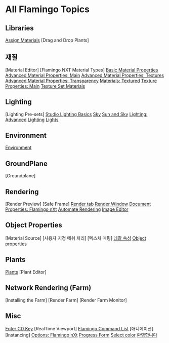 ---
---

# All Flamingo Topics

## Libraries
 [Assign Materials](materials-tab.html)
 [Drag and Drop Plants]

## 재질
 [Material Editor]
 [Flamingo NXT Material Types]
 [Basic Material Properties](simple-material-properties.html) 
 [Advanced Material Properties: Main](advanced-material-properties-main.html) 
 [Advanced Material Properties: Textures](advanced-material-properties-textures.html) 
 [Advanced Material Properties: Transparency](advanced-material-properties-transparency.html) 
 [Materials: Textured](texture-properties-main.html) 
 [Texture Properties: Main](texture-properties-main.html) 
 [Texture Set Materials](texture-set-materials.html) 

## Lighting
 [Lighting Pre-sets]
 [Studio Lighting Basics](studio-lighting-basics.html) 
 [Sky](sun-and-sky-tabs.html) 
 [Sun and Sky](sun-and-sky-tabs.html) 
 [Lighting: Advanced](lighting-advanced-tab.html) 
 [Lighting](lighting-tab.html) 
 [Lights](lights-tab.html) 

## Environment
 [Environment](environment-tab.html)

## GroundPlane
 [Groundplane]

## Rendering
 [Render Preview]
 [Safe Frame]
 [Render tab](render-tab.html) 
 [Render Window](render-window.html) 
 [Document Properties: Flamingo nXt](documentproperties-flamingo.html) 
 [Automate Rendering](automate-rendering.html) 
 [Image Editor](image-editor.html) 

## Object Properties
 [Material Source]
 [사용자 지정 메쉬 처리]
 [텍스처 매핑]
 [데칼 속성](properties-decal.html) 
 [Object properties](properties-object.html) 

## Plants
 [Plants](plants.html)
 [Plant Editor]

## Network Rendering (Farm)
 [Installing the Farm]
 [Render Farm]
 [Render Farm Monitor]

## Misc
 [Enter CD Key](enter-cd-key.html)
 [RealTime Viewport] 
 [Flamingo Command List](flamingo-command-list.html) 
 [애니메이션]
 [Instancing]
 [Options: Flamingo nXt](options-flamingo.html) 
 [Progress Form](progress-form.html) 
 [Select color](select-color.html) 
 [환영합니다](welcome.html) 

 